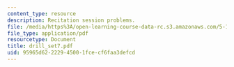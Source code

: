 ```yaml
---
content_type: resource
description: Recitation session problems.
file: /media/https%3A/open-learning-course-data-rc.s3.amazonaws.com/5-13-organic-chemistry-ii-fall-2003/95965d62222945001fcecf6faa3defcd_drill_set7.pdf
file_type: application/pdf
resourcetype: Document
title: drill_set7.pdf
uid: 95965d62-2229-4500-1fce-cf6faa3defcd
---
```

